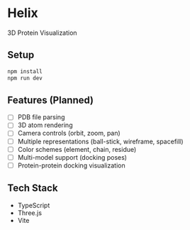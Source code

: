 # Helix

3D Protein Visualization

## Setup

```bash
npm install
npm run dev
```

## Features (Planned)

- [ ] PDB file parsing
- [ ] 3D atom rendering
- [ ] Camera controls (orbit, zoom, pan)
- [ ] Multiple representations (ball-stick, wireframe, spacefill)
- [ ] Color schemes (element, chain, residue)
- [ ] Multi-model support (docking poses)
- [ ] Protein-protein docking visualization

## Tech Stack

- TypeScript
- Three.js
- Vite
